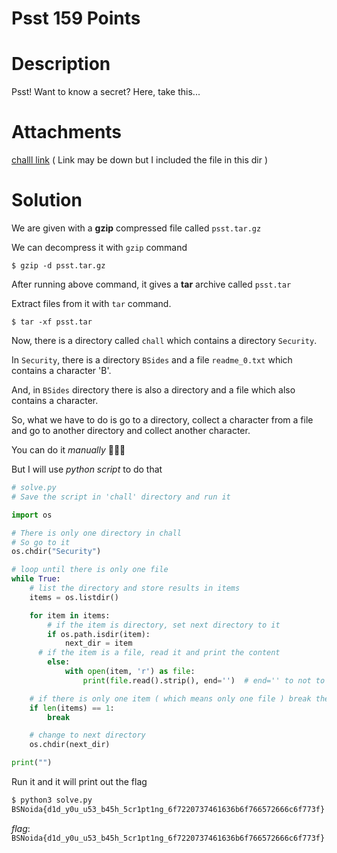 # Psst 159 Points

# Description
Psst! Want to know a secret? Here, take this...

# Attachments
[challl link](https://storage.googleapis.com/noida_ctf/Misc/psst.tar.gz) ( Link may be down but I included the file in this dir )

# Solution
We are given with a **gzip** compressed file called `psst.tar.gz`

We can decompress it with `gzip` command

`$ gzip -d psst.tar.gz`

After running above command, it gives a **tar** archive called `psst.tar`

Extract files from it with `tar` command.

`$ tar -xf psst.tar`

Now, there is a directory called `chall` which contains a directory `Security`.

In `Security`, there is a directory `BSides`  and a file `readme_0.txt` which contains a character 'B'.

And, in `BSides` directory there is also a directory and a file which also contains a character.

So, what we have to do is go to a directory, collect a character from a file and go to another directory and collect another character.

You can do it *manually* 🙂🙂🙂

But I will use *python script* to do that

```python
# solve.py
# Save the script in 'chall' directory and run it

import os

# There is only one directory in chall
# So go to it
os.chdir("Security")

# loop until there is only one file
while True:
	# list the directory and store results in items
	items = os.listdir()

	for item in items:
    	# if the item is directory, set next directory to it
		if os.path.isdir(item):
			next_dir = item
      # if the item is a file, read it and print the content
		else:
			with open(item, 'r') as file:
				print(file.read().strip(), end='')  # end='' to not to print new line

	# if there is only one item ( which means only one file ) break the loop
	if len(items) == 1:
		break

	# change to next directory
	os.chdir(next_dir)

print("")
```

Run it and it will print out the flag
```bash
$ python3 solve.py
BSNoida{d1d_y0u_u53_b45h_5cr1pt1ng_6f7220737461636b6f766572666c6f773f}
```

*flag*: `BSNoida{d1d_y0u_u53_b45h_5cr1pt1ng_6f7220737461636b6f766572666c6f773f}`
